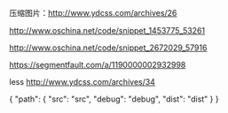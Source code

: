 

压缩图片：http://www.ydcss.com/archives/26

http://www.oschina.net/code/snippet_1453775_53261

http://www.oschina.net/code/snippet_2672029_57916

https://segmentfault.com/a/1190000002932998

less http://www.ydcss.com/archives/34


{
    "path": {
        "src": "src",
        "debug": "debug",
        "dist": "dist"
    }
}
